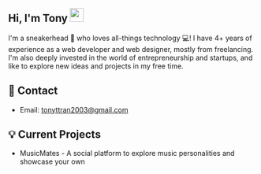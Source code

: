## Hi, I'm Tony <img src="https://media.giphy.com/media/hvRJCLFzcasrR4ia7z/giphy.gif" width="28">

I'm a sneakerhead 👟 who loves all-things technology 💻! I have 4+ years of experience as a web developer and web designer, mostly from freelancing. I'm also deeply invested in the world of entrepreneurship and startups, and like to explore new ideas and projects in my free time.

## 📝 Contact
- Email: tonyttran2003@gmail.com

## 💡 Current Projects
- MusicMates - A social platform to explore music personalities and showcase your own
